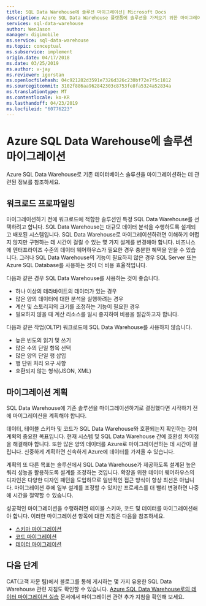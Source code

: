 ```yaml
---
title: SQL Data Warehouse에 솔루션 마이그레이션| Microsoft Docs
description: Azure SQL Data Warehouse 플랫폼에 솔루션을 가져오기 위한 마이그레이션 지침
services: sql-data-warehouse
author: WenJason
manager: digimobile
ms.service: sql-data-warehouse
ms.topic: conceptual
ms.subservice: implement
origin.date: 04/17/2018
ms.date: 03/25/2019
ms.author: v-jay
ms.reviewer: igorstan
ms.openlocfilehash: 04c921282d3591e7326d326c230bf72e7f5c1812
ms.sourcegitcommit: 3102f886aa962842303c8753fe8fa5324a52834a
ms.translationtype: MT
ms.contentlocale: ko-KR
ms.lasthandoff: 04/23/2019
ms.locfileid: "60776223"
---
```

# <a name="migrate-your-solution-to-azure-sql-data-warehouse"></a>Azure SQL Data Warehouse에 솔루션 마이그레이션
Azure SQL Data Warehouse로 기존 데이터베이스 솔루션을 마이그레이션하는 데 관련된 정보를 참조하세요. 

## <a name="profile-your-workload"></a>워크로드 프로파일링
마이그레이션하기 전에 워크로드에 적합한 솔루션인 특정 SQL Data Warehouse를 선택하려고 합니다. SQL Data Warehouse는 대규모 데이터 분석을 수행하도록 설계되고 배포된 시스템입니다.  SQL Data Warehouse로 마이그레이션하려면 이해하기 어렵지 않지만 구현하는 데 시간이 걸릴 수 있는 몇 가지 설계를 변경해야 합니다. 비즈니스에 엔터프라이즈 수준의 데이터 웨어하우스가 필요한 경우 충분한 혜택을 얻을 수 있습니다. 그러나 SQL Data Warehouse의 기능이 필요하지 않은 경우 SQL Server 또는 Azure SQL Database를 사용하는 것이 더 비용 효율적입니다.

다음과 같은 경우 SQL Data Warehouse를 사용하는 것이 좋습니다.
- 하나 이상의 테라바이트의 데이터가 있는 경우
- 많은 양의 데이터에 대한 분석을 실행하려는 경우
- 계산 및 스토리지의 크기를 조정하는 기능이 필요한 경우 
- 필요하지 않을 때 계산 리소스를 일시 중지하여 비용을 절감하고자 합니다.

다음과 같은 작업(OLTP) 워크로드에 SQL Data Warehouse를 사용하지 않습니다.
- 높은 빈도의 읽기 및 쓰기
- 많은 수의 단일 항목 선택
- 많은 양의 단일 행 삽입
- 행 단위 처리 요구 사항
- 호환되지 않는 형식(JSON, XML)

## <a name="plan-the-migration"></a>마이그레이션 계획

SQL Data Warehouse에 기존 솔루션을 마이그레이션하기로 결정했다면 시작하기 전에 마이그레이션을 계획해야 합니다. 

데이터, 테이블 스키마 및 코드가 SQL Data Warehouse와 호환되는지 확인하는 것이 계획의 중요한 목표입니다. 현재 시스템 및 SQL Data Warehouse 간에 호환성 차이점을 해결해야 합니다. 또한 많은 양의 데이터를 Azure로 마이그레이션하는 데 시간이 걸립니다. 신중하게 계획하면 신속하게 Azure에 데이터를 가져올 수 있습니다. 

계획의 또 다른 목표는 솔루션에서 SQL Data Warehouse가 제공하도록 설계된 높은 쿼리 성능을 활용하도록 설계를 조정하는 것입니다. 확장을 위한 데이터 웨어하우스의 디자인은 다양한 디자인 패턴을 도입하므로 일반적인 접근 방식이 항상 최선은 아닙니다. 마이그레이션 후에 일부 설계를 조정할 수 있지만 프로세스를 더 빨리 변경하면 나중에 시간을 절약할 수 있습니다.

성공적인 마이그레이션을 수행하려면 테이블 스키마, 코드 및 데이터를 마이그레이션해야 합니다. 이러한 마이그레이션 항목에 대한 지침은 다음을 참조하세요.

-  [스키마 마이그레이션](sql-data-warehouse-migrate-schema.md)
-  [코드 마이그레이션](sql-data-warehouse-migrate-code.md)
-  [데이터 마이그레이션](sql-data-warehouse-migrate-data.md) 

## <a name="next-steps"></a>다음 단계
CAT(고객 자문 팀)에서 블로그를 통해 게시하는 몇 가지 유용한 SQL Data Warehouse 관련 지침도 확인할 수 있습니다.  [Azure SQL Data Warehouse로의 데이터 마이그레이션 실습][Migrating data to Azure SQL Data Warehouse in practice] 문서에서 마이그레이션 관련 추가 지침을 확인해 보세요.

<!--Image references-->

<!--Article references-->

<!--MSDN references-->

<!--Other Web references-->
[Migrating data to Azure SQL Data Warehouse in practice]: https://blogs.msdn.microsoft.com/sqlcat/20../../migrating-data-to-azure-sql-data-warehouse-in-practice/

<!--Update_Description: update meta properties, wording update-->
